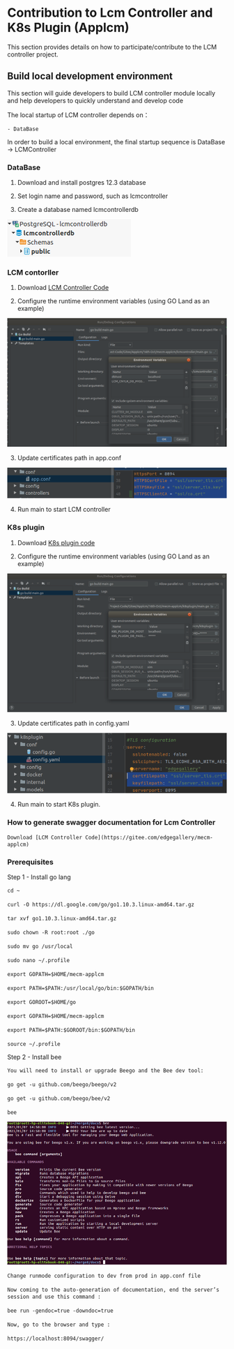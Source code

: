 Contribution to Lcm Controller and K8s Plugin (Applcm)
==========================

This section provides details on how to participate/contribute to the LCM controller project. 

## Build local development environment

This section will guide developers to build LCM controller module locally and help developers to quickly understand and
 develop code 

The local startup of LCM controller depends on：
```
- DataBase
```
In order to build a local environment, the final startup sequence is DataBase -> LCMController

### DataBase

1. Download and install postgres 12.3 database 

2. Set login name and password, such as lcmcontroller

3. Create a database named lcmcontrollerdb

![](/uploads/images/2020/0924/lcmcontroller-db.png "lcmcontroller-db.png")

### LCM contorller

1. Download [LCM Controller Code](https://gitee.com/edgegallery/mecm-applcm)

2. Configure the runtime environment variables (using GO Land as an example)

![](/uploads/images/2020/0924/lcm-controller.png "lcm-controller.png")

3. Update certificates path in app.conf

![](/uploads/images/2020/0924/mepm-applcm-ssl.png "mepm-applcm-ssl.png")

4. Run main to start LCM controller

### K8s plugin 

1. Download [K8s plugin code](https://gitee.com/edgegallery/mecm-applcm)

2. Configure the runtime environment variables (using GO Land as an example)

![](/uploads/images/2020/0924/k8s-plugin-env.png "k8s-plugin-env.png")

3. Update certificates path in config.yaml

![](/uploads/images/2020/0924/k8s-ssl.png "k8s-ssl.png")

4. Run main to start K8s plugin.

### How to generate swagger documentation for Lcm Controller

    Download [LCM Controller Code](https://gitee.com/edgegallery/mecm-applcm)

### Prerequisites

Step 1 - Install go lang

    cd ~

    curl -O https://dl.google.com/go/go1.10.3.linux-amd64.tar.gz

    tar xvf go1.10.3.linux-amd64.tar.gz

    sudo chown -R root:root ./go

    sudo mv go /usr/local

    sudo nano ~/.profile

    export GOPATH=$HOME/mecm-applcm

    export PATH=$PATH:/usr/local/go/bin:$GOPATH/bin

    export GOROOT=$HOME/go

    export GOPATH=$HOME/mecm-applcm

    export PATH=$PATH:$GOROOT/bin:$GOPATH/bin

    source ~/.profile

Step 2 - Install bee

    You will need to install or upgrade Beego and the Bee dev tool:

    go get -u github.com/beego/beego/v2

    go get -u github.com/beego/bee/v2

    bee 

![](/uploads/images/2020/0924/bee-output.png "bee-output.png")

    Change runmode configuration to dev from prod in app.conf file

    Now coming to the auto-generation of documentation, end the server’s session and use this command :

    bee run -gendoc=true -downdoc=true

    Now, go to the browser and type :

    https://localhost:8094/swagger/
